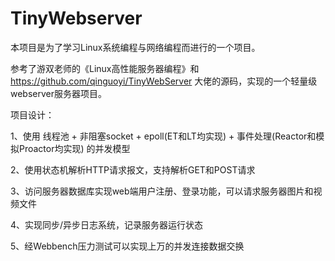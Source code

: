# TinyWebserver

本项目是为了学习Linux系统编程与网络编程而进行的一个项目。

参考了游双老师的《Linux高性能服务器编程》和 https://github.com/qinguoyi/TinyWebServer 大佬的源码，实现的一个轻量级webserver服务器项目。

项目设计：

1、使用 线程池 + 非阻塞socket + epoll(ET和LT均实现) + 事件处理(Reactor和模拟Proactor均实现) 的并发模型 

2、使用状态机解析HTTP请求报文，支持解析GET和POST请求

3、访问服务器数据库实现web端用户注册、登录功能，可以请求服务器图片和视频文件

4、实现同步/异步日志系统，记录服务器运行状态

5、经Webbench压力测试可以实现上万的并发连接数据交换

